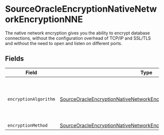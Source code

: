 # SourceOracleEncryptionNativeNetworkEncryptionNNE

The native network encryption gives you the ability to encrypt database connections, without the configuration overhead of TCP/IP and SSL/TLS and without the need to open and listen on different ports.


## Fields

| Field                                                                                                                                                             | Type                                                                                                                                                              | Required                                                                                                                                                          | Description                                                                                                                                                       |
| ----------------------------------------------------------------------------------------------------------------------------------------------------------------- | ----------------------------------------------------------------------------------------------------------------------------------------------------------------- | ----------------------------------------------------------------------------------------------------------------------------------------------------------------- | ----------------------------------------------------------------------------------------------------------------------------------------------------------------- |
| `encryptionAlgorithm`                                                                                                                                             | [SourceOracleEncryptionNativeNetworkEncryptionNNEEncryptionAlgorithm](../../models/shared/SourceOracleEncryptionNativeNetworkEncryptionNNEEncryptionAlgorithm.md) | :heavy_minus_sign:                                                                                                                                                | This parameter defines what encryption algorithm is used.                                                                                                         |
| `encryptionMethod`                                                                                                                                                | [SourceOracleEncryptionNativeNetworkEncryptionNNEEncryptionMethod](../../models/shared/SourceOracleEncryptionNativeNetworkEncryptionNNEEncryptionMethod.md)       | :heavy_minus_sign:                                                                                                                                                | N/A                                                                                                                                                               |